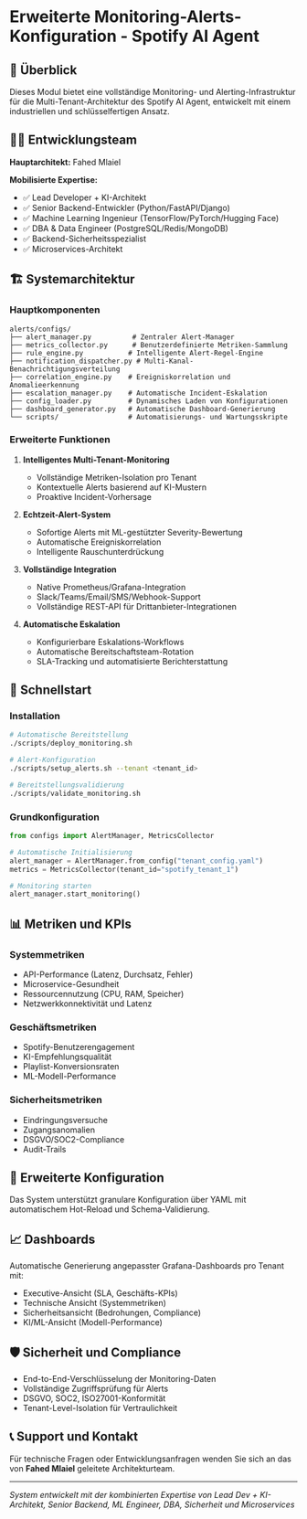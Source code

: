 # Erweiterte Monitoring-Alerts-Konfiguration - Spotify AI Agent

## 🎯 Überblick

Dieses Modul bietet eine vollständige Monitoring- und Alerting-Infrastruktur für die Multi-Tenant-Architektur des Spotify AI Agent, entwickelt mit einem industriellen und schlüsselfertigen Ansatz.

## 👨‍💻 Entwicklungsteam

**Hauptarchitekt:** Fahed Mlaiel

**Mobilisierte Expertise:**
- ✅ Lead Developer + KI-Architekt
- ✅ Senior Backend-Entwickler (Python/FastAPI/Django)
- ✅ Machine Learning Ingenieur (TensorFlow/PyTorch/Hugging Face)
- ✅ DBA & Data Engineer (PostgreSQL/Redis/MongoDB)
- ✅ Backend-Sicherheitsspezialist
- ✅ Microservices-Architekt

## 🏗️ Systemarchitektur

### Hauptkomponenten

```
alerts/configs/
├── alert_manager.py          # Zentraler Alert-Manager
├── metrics_collector.py      # Benutzerdefinierte Metriken-Sammlung
├── rule_engine.py           # Intelligente Alert-Regel-Engine
├── notification_dispatcher.py # Multi-Kanal-Benachrichtigungsverteilung
├── correlation_engine.py    # Ereigniskorrelation und Anomalieerkennung
├── escalation_manager.py    # Automatische Incident-Eskalation
├── config_loader.py         # Dynamisches Laden von Konfigurationen
├── dashboard_generator.py   # Automatische Dashboard-Generierung
└── scripts/                 # Automatisierungs- und Wartungsskripte
```

### Erweiterte Funktionen

1. **Intelligentes Multi-Tenant-Monitoring**
   - Vollständige Metriken-Isolation pro Tenant
   - Kontextuelle Alerts basierend auf KI-Mustern
   - Proaktive Incident-Vorhersage

2. **Echtzeit-Alert-System**
   - Sofortige Alerts mit ML-gestützter Severity-Bewertung
   - Automatische Ereigniskorrelation
   - Intelligente Rauschunterdrückung

3. **Vollständige Integration**
   - Native Prometheus/Grafana-Integration
   - Slack/Teams/Email/SMS/Webhook-Support
   - Vollständige REST-API für Drittanbieter-Integrationen

4. **Automatische Eskalation**
   - Konfigurierbare Eskalations-Workflows
   - Automatische Bereitschaftsteam-Rotation
   - SLA-Tracking und automatisierte Berichterstattung

## 🚀 Schnellstart

### Installation
```bash
# Automatische Bereitstellung
./scripts/deploy_monitoring.sh

# Alert-Konfiguration
./scripts/setup_alerts.sh --tenant <tenant_id>

# Bereitstellungsvalidierung
./scripts/validate_monitoring.sh
```

### Grundkonfiguration
```python
from configs import AlertManager, MetricsCollector

# Automatische Initialisierung
alert_manager = AlertManager.from_config("tenant_config.yaml")
metrics = MetricsCollector(tenant_id="spotify_tenant_1")

# Monitoring starten
alert_manager.start_monitoring()
```

## 📊 Metriken und KPIs

### Systemmetriken
- API-Performance (Latenz, Durchsatz, Fehler)
- Microservice-Gesundheit
- Ressourcennutzung (CPU, RAM, Speicher)
- Netzwerkkonnektivität und Latenz

### Geschäftsmetriken
- Spotify-Benutzerengagement
- KI-Empfehlungsqualität
- Playlist-Konversionsraten
- ML-Modell-Performance

### Sicherheitsmetriken
- Eindringungsversuche
- Zugangsanomalien
- DSGVO/SOC2-Compliance
- Audit-Trails

## 🔧 Erweiterte Konfiguration

Das System unterstützt granulare Konfiguration über YAML mit automatischem Hot-Reload und Schema-Validierung.

## 📈 Dashboards

Automatische Generierung angepasster Grafana-Dashboards pro Tenant mit:
- Executive-Ansicht (SLA, Geschäfts-KPIs)
- Technische Ansicht (Systemmetriken)
- Sicherheitsansicht (Bedrohungen, Compliance)
- KI/ML-Ansicht (Modell-Performance)

## 🛡️ Sicherheit und Compliance

- End-to-End-Verschlüsselung der Monitoring-Daten
- Vollständige Zugriffsprüfung für Alerts
- DSGVO, SOC2, ISO27001-Konformität
- Tenant-Level-Isolation für Vertraulichkeit

## 📞 Support und Kontakt

Für technische Fragen oder Entwicklungsanfragen wenden Sie sich an das von **Fahed Mlaiel** geleitete Architekturteam.

---
*System entwickelt mit der kombinierten Expertise von Lead Dev + KI-Architekt, Senior Backend, ML Engineer, DBA, Sicherheit und Microservices*
